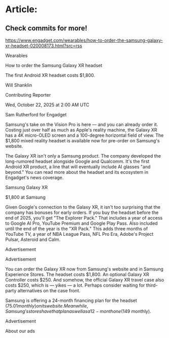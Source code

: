 # Article:

## Check commits for more!
https://www.engadget.com/wearables/how-to-order-the-samsung-galaxy-xr-headset-020008173.html?src=rss

Wearables

How to order the Samsung Galaxy XR headset

The first Android XR headset costs $1,800.

Will Shanklin

Contributing Reporter

Wed, October 22, 2025 at 2:00 AM UTC

Sam Rutherford for Engadget

Samsung's take on the Vision Pro is here — and you can already order it. Costing just over half as much as Apple's reality machine, the Galaxy XR has a 4K micro-OLED screen and a 100-degree horizontal field of view. The $1,800 mixed reality headset is available now for pre-order on Samsung's website.

The Galaxy XR isn't only a Samsung product. The company developed the long-rumored headset alongside Google and Qualcomm. It's the first Android XR product, a line that will eventually include AI glasses "and beyond." You can read more about the headset and its ecosystem in Engadget's news coverage.

Samsung Galaxy XR

$1,800 at Samsung

Given Google's connection to the Galaxy XR, it isn't too surprising that the company has bonuses for early orders. If you buy the headset before the end of 2025, you'll get "The Explorer Pack." That includes a year of access to Google AI Pro, YouTube Premium and Google Play Pass. Also included until the end of the year is the "XR Pack." This adds three months of YouTube TV, a year of NBA League Pass, NFL Pro Era, Adobe's Project Pulsar, Asteroid and Calm.

Advertisement

Advertisement

You can order the Galaxy XR now from Samsung's website and in Samsung Experience Stores. The headset costs $1,800. An optional Galaxy XR Controller costs $250. And somehow, the official Galaxy XR travel case also costs $250, which is — yikes — a lot. Perhaps consider waiting for third-party alternatives on the case front.

Samsung is offering a 24-month financing plan for the headset ($75.01 monthly) on its website. Meanwhile, Samsung's stores have that plan as well as a 12-month one ($149 monthly).

Advertisement

About our ads